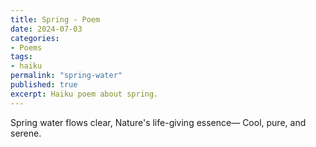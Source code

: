 ```yaml
---
title: Spring - Poem
date: 2024-07-03
categories:
- Poems
tags: 
- haiku
permalink: "spring-water"
published: true
excerpt: Haiku poem about spring.
---
```

Spring water flows clear,
Nature's life-giving essence—
Cool, pure, and serene.